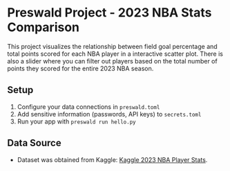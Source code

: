 # Preswald Project - 2023 NBA Stats Comparison 

This project visualizes the relationship between field goal percentage and total points scored for each NBA player in a interactive scatter plot. 
There is also a slider where you can filter out players based on the total number of points they scored for the entire 2023 NBA season. 

## Setup
1. Configure your data connections in `preswald.toml`
2. Add sensitive information (passwords, API keys) to `secrets.toml`
3. Run your app with `preswald run hello.py`

## Data Source
- Dataset was obtained from Kaggle: [Kaggle 2023 NBA Player Stats](https://www.kaggle.com/datasets/amirhosseinmirzaie/nba-players-stats2023-season?resource=download).

